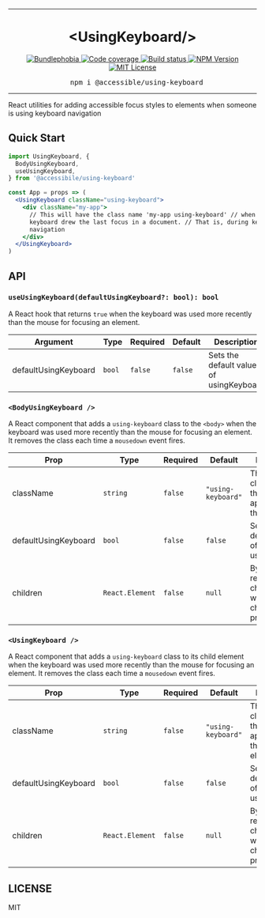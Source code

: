 <hr>
<div align="center">
  <h1 align="center">
    &lt;UsingKeyboard/&gt;
  </h1>
</div>

<p align="center">
  <a href="https://bundlephobia.com/result?p=@accessible/using-keyboard">
    <img alt="Bundlephobia" src="https://img.shields.io/bundlephobia/minzip/@accessible/using-keyboard?style=for-the-badge&labelColor=24292e">
  </a>
  <a aria-label="Code coverage report" href="https://codecov.io/gh/jaredLunde/accessible-using-keyboard">
    <img alt="Code coverage" src="https://img.shields.io/codecov/c/gh/jaredLunde/accessible-using-keyboard?style=for-the-badge&labelColor=24292e">
  </a>
  <a aria-label="Build status" href="https://travis-ci.org/jaredLunde/accessible-using-keyboard">
    <img alt="Build status" src="https://img.shields.io/travis/jaredLunde/accessible-using-keyboard?style=for-the-badge&labelColor=24292e">
  </a>
  <a aria-label="NPM version" href="https://www.npmjs.com/package/@accessible/using-keyboard">
    <img alt="NPM Version" src="https://img.shields.io/npm/v/@accessible/using-keyboard?style=for-the-badge&labelColor=24292e">
  </a>
  <a aria-label="License" href="https://jaredlunde.mit-license.org/">
    <img alt="MIT License" src="https://img.shields.io/npm/l/@accessible/using-keyboard?style=for-the-badge&labelColor=24292e">
  </a>
</p>

<pre align="center">
  npm i @accessible/using-keyboard
</pre>
<hr>

React utilities for adding accessible focus styles to elements when someone is using keyboard navigation

## Quick Start

```jsx harmony
import UsingKeyboard, {
  BodyUsingKeyboard,
  useUsingKeyboard,
} from '@accessibile/using-keyboard'

const App = props => (
  <UsingKeyboard className="using-keyboard">
    <div className="my-app">
      // This will have the class name 'my-app using-keyboard' // when a
      keyboard drew the last focus in a document. // That is, during keyboard
      navigation
    </div>
  </UsingKeyboard>
)
```

## API

### `useUsingKeyboard(defaultUsingKeyboard?: bool): bool`

A React hook that returns `true` when the keyboard was used more recently than the mouse for
focusing an element.

| Argument             | Type   | Required | Default | Description                             |
| -------------------- | ------ | -------- | ------- | --------------------------------------- |
| defaultUsingKeyboard | `bool` | `false`  | `false` | Sets the default value of usingKeyboard |

### `<BodyUsingKeyboard />`

A React component that adds a `using-keyboard` class to the `<body>` when the keyboard was used more recently
than the mouse for focusing an element. It removes the class each time a `mousedown` event fires.

| Prop                 | Type            | Required | Default            | Description                                                                            |
| -------------------- | --------------- | -------- | ------------------ | -------------------------------------------------------------------------------------- |
| className            | `string`        | `false`  | `"using-keyboard"` | This is the class name that gets appended to the body                                  |
| defaultUsingKeyboard | `bool`          | `false`  | `false`            | Sets the default value of usingKeyboard                                                |
| children             | `React.Element` | `false`  | `null`             | By default this renders no children, but it will render any children you provide here. |

### `<UsingKeyboard />`

A React component that adds a `using-keyboard` class to its child element when the keyboard was used more recently
than the mouse for focusing an element. It removes the class each time a `mousedown` event fires.

| Prop                 | Type            | Required | Default            | Description                                                                            |
| -------------------- | --------------- | -------- | ------------------ | -------------------------------------------------------------------------------------- |
| className            | `string`        | `false`  | `"using-keyboard"` | This is the class name that gets appended to the child element                         |
| defaultUsingKeyboard | `bool`          | `false`  | `false`            | Sets the default value of usingKeyboard                                                |
| children             | `React.Element` | `false`  | `null`             | By default this renders no children, but it will render any children you provide here. |

## LICENSE

MIT
